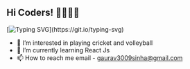 ## Hi Coders! 👋👨🏻‍💻

[![Typing SVG](https://readme-typing-svg.demolab.com?font=Roboto&weight=900&size=30&duration=4000&pause=500&color=15A7F7&width=435&lines=I+am+Gaurav+Kumar.;Nice+to+meet+you!!!)](https://git.io/typing-svg)


<!---
- 👋 Hi, I’m Gaurav Kumar
--->
- 👀 I’m interested in playing cricket and volleyball
- 🌱 I’m currently learning React Js
- 📫 How to reach me email - gaurav3009sinha@gmail.com
<!--
- 💞️ I’m looking to collaborate on ...
--->

<!--
- 😄 Pronouns: ...
- ⚡ Fun fact: ... 
--->
<!---
gks0930/gks0930 is a ✨ special ✨ repository because its `README.md` (this file) appears on your GitHub profile.
You can click the Preview link to take a look at your changes.
--->
